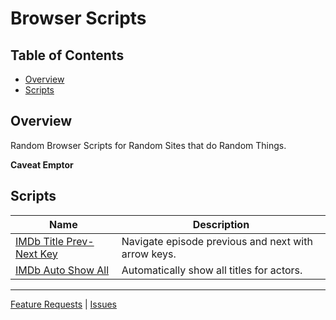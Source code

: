 # Browser Scripts

## Table of Contents

*   [Overview](#overview)
*   [Scripts](#scripts)

## Overview

Random Browser Scripts for Random Sites that do Random Things.

**Caveat Emptor**

## Scripts

| Name                                                                                                                   | Description                                         |
|------------------------------------------------------------------------------------------------------------------------|-----------------------------------------------------|
| [IMDb Title Prev-Next Key](https://raw.githubusercontent.com/cssnr/browser-scripts/master/imdb/imdb-prev-next.user.js) | Navigate episode previous and next with arrow keys. |
| [IMDb Auto Show All](https://raw.githubusercontent.com/cssnr/browser-scripts/master/imdb/imdb-show-all.user.js)        | Automatically show all titles for actors.           |


---
[Feature Requests](https://github.com/cssnr/browser-scripts/issues/new?title=Feature%20Request) |
[Issues](https://github.com/cssnr/browser-scripts/issues/new?title=Issue)
